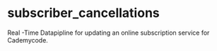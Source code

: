 # subscriber_cancellations
Real -Time Datapipline for updating an online subscription service for Cademycode.
